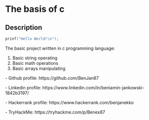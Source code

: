 # The basis of c
## Description

```c
prinf("Hello World!\n");
```
The basic project written in c programming language:
1. Basic string operating
2. Basic math operations
3. Basic arrays manipulating



<p> </p>
<p> - Github profile: https://github.com/BenJan87 </p>
<p> - Linkedin profile: https://www.linkedin.com/in/beniamin-jankowski-1842b3197/ </p>
<p> - Hackerrank profile: https://www.hackerrank.com/benjanekko </p>
<p> - TryHackMe: https://tryhackme.com/p/Benex87 </p>
